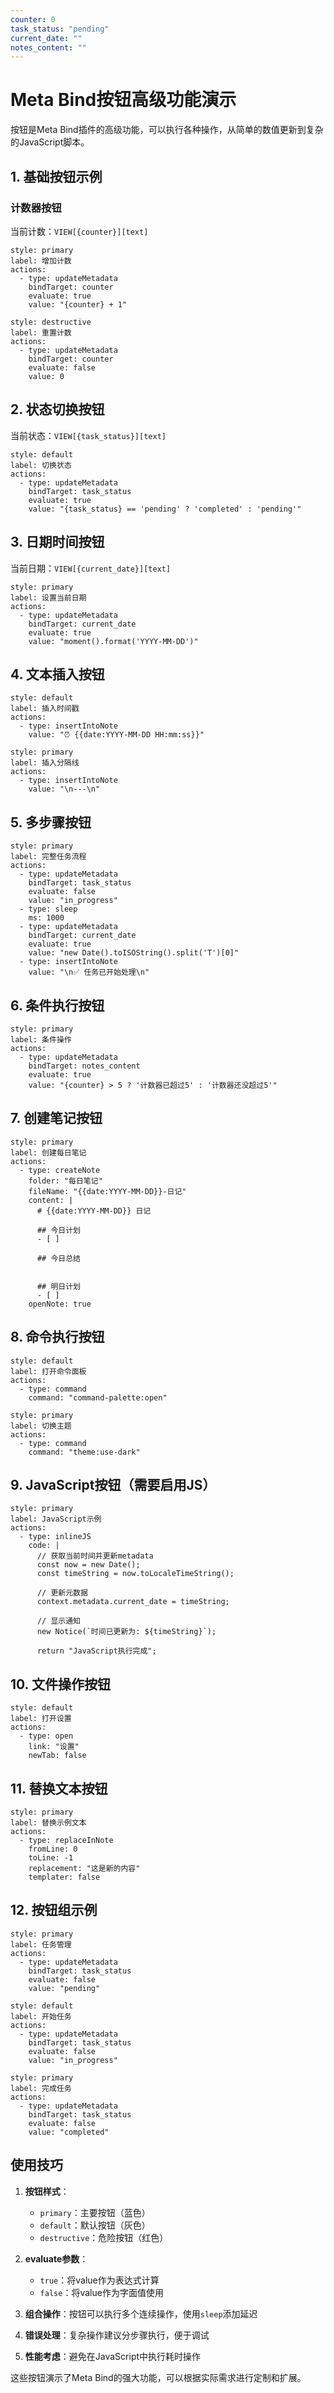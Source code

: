 ```yaml
---
counter: 0
task_status: "pending"
current_date: ""
notes_content: ""
---
```


# Meta Bind按钮高级功能演示

按钮是Meta Bind插件的高级功能，可以执行各种操作，从简单的数值更新到复杂的JavaScript脚本。

## 1. 基础按钮示例

### 计数器按钮
当前计数：`VIEW[{counter}][text]`

```meta-bind-button
style: primary
label: 增加计数
actions:
  - type: updateMetadata
    bindTarget: counter
    evaluate: true
    value: "{counter} + 1"
```

```meta-bind-button
style: destructive
label: 重置计数
actions:
  - type: updateMetadata
    bindTarget: counter
    evaluate: false
    value: 0
```

## 2. 状态切换按钮

当前状态：`VIEW[{task_status}][text]`

```meta-bind-button
style: default
label: 切换状态
actions:
  - type: updateMetadata
    bindTarget: task_status
    evaluate: true
    value: "{task_status} == 'pending' ? 'completed' : 'pending'"
```

## 3. 日期时间按钮

当前日期：`VIEW[{current_date}][text]`

```meta-bind-button
style: primary
label: 设置当前日期
actions:
  - type: updateMetadata
    bindTarget: current_date
    evaluate: true
    value: "moment().format('YYYY-MM-DD')"
```

## 4. 文本插入按钮

```meta-bind-button
style: default
label: 插入时间戳
actions:
  - type: insertIntoNote
    value: "⏰ {{date:YYYY-MM-DD HH:mm:ss}}"
```

```meta-bind-button
style: primary  
label: 插入分隔线
actions:
  - type: insertIntoNote
    value: "\n---\n"
```

## 5. 多步骤按钮

```meta-bind-button
style: primary
label: 完整任务流程
actions:
  - type: updateMetadata
    bindTarget: task_status
    evaluate: false
    value: "in_progress"
  - type: sleep
    ms: 1000
  - type: updateMetadata
    bindTarget: current_date
    evaluate: true
    value: "new Date().toISOString().split('T')[0]"
  - type: insertIntoNote
    value: "\n✅ 任务已开始处理\n"
```

## 6. 条件执行按钮

```meta-bind-button
style: primary
label: 条件操作
actions:
  - type: updateMetadata
    bindTarget: notes_content
    evaluate: true
    value: "{counter} > 5 ? '计数器已超过5' : '计数器还没超过5'"
```

## 7. 创建笔记按钮

```meta-bind-button
style: primary
label: 创建每日笔记
actions:
  - type: createNote
    folder: "每日笔记"
    fileName: "{{date:YYYY-MM-DD}}-日记"
    content: |
      # {{date:YYYY-MM-DD}} 日记
      
      ## 今日计划
      - [ ] 
      
      ## 今日总结
      
      
      ## 明日计划
      - [ ] 
    openNote: true
```

## 8. 命令执行按钮

```meta-bind-button
style: default
label: 打开命令面板
actions:
  - type: command
    command: "command-palette:open"
```

```meta-bind-button
style: primary
label: 切换主题
actions:
  - type: command
    command: "theme:use-dark"
```

## 9. JavaScript按钮（需要启用JS）

```meta-bind-button
style: primary
label: JavaScript示例
actions:
  - type: inlineJS
    code: |
      // 获取当前时间并更新metadata
      const now = new Date();
      const timeString = now.toLocaleTimeString();
      
      // 更新元数据
      context.metadata.current_date = timeString;
      
      // 显示通知
      new Notice(`时间已更新为: ${timeString}`);
      
      return "JavaScript执行完成";
```

## 10. 文件操作按钮

```meta-bind-button
style: default
label: 打开设置
actions:
  - type: open
    link: "设置"
    newTab: false
```

## 11. 替换文本按钮

```meta-bind-button
style: primary
label: 替换示例文本
actions:
  - type: replaceInNote
    fromLine: 0
    toLine: -1
    replacement: "这是新的内容"
    templater: false
```

## 12. 按钮组示例

```meta-bind-button
style: primary
label: 任务管理
actions:
  - type: updateMetadata
    bindTarget: task_status
    evaluate: false
    value: "pending"
```

```meta-bind-button
style: default
label: 开始任务
actions:
  - type: updateMetadata
    bindTarget: task_status
    evaluate: false
    value: "in_progress"
```

```meta-bind-button
style: primary
label: 完成任务
actions:
  - type: updateMetadata
    bindTarget: task_status
    evaluate: false
    value: "completed"
```

## 使用技巧

1. **按钮样式**：
   - `primary`：主要按钮（蓝色）
   - `default`：默认按钮（灰色）
   - `destructive`：危险按钮（红色）

2. **evaluate参数**：
   - `true`：将value作为表达式计算
   - `false`：将value作为字面值使用

3. **组合操作**：按钮可以执行多个连续操作，使用`sleep`添加延迟

4. **错误处理**：复杂操作建议分步骤执行，便于调试

5. **性能考虑**：避免在JavaScript中执行耗时操作

这些按钮演示了Meta Bind的强大功能，可以根据实际需求进行定制和扩展。 